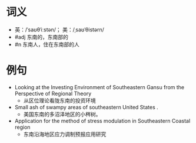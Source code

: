 # 词义
- 英：/ˈsaʊθˈiːstən/； 美：/ˌsaʊˈθistərn/
- #adj 东南的，东南部的
- #n 东南人，住在东南部的人
# 例句
- Looking at the Investing Environment of Southeastern Gansu from the Perspective of Regional Theory
	- 从区位理论看陇东南的投资环境
- Small ash of swampy areas of southeastern United States .
	- 美国东南的多沼泽地区的小梣树。
- Application for the method of stress modulation in Southeastern Coastal region
	- 东南沿海地区应力调制预报应用研究

